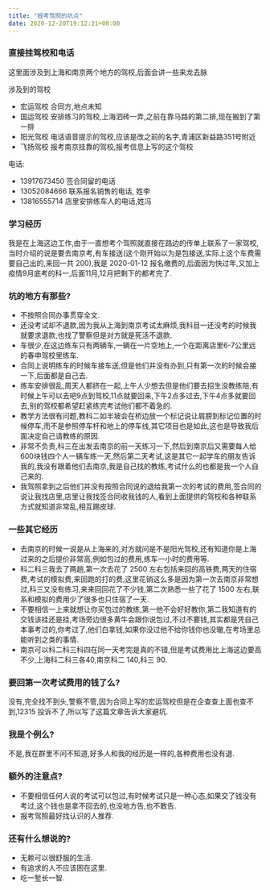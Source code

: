 ```yaml
---
title: "报考驾照的坑点"
date: 2020-12-20T19:12:21+08:00
---
```


### 直接挂驾校和电话

这里面涉及到上海和南京两个地方的驾校,后面会讲一些来龙去脉

涉及到的驾校

- 宏运驾校 合同方,地点未知
- 国运驾校 安排练习的驾校,上海泗砖一弄,之前在靠马路的第二排,现在搬到了第一排
- 阳光驾校 电话语音提示的驾校,应该是改之前的名字,青浦区新益路351号附近
- 飞扬驾校 报考南京挂靠的驾校,报考信息上写的这个驾校

电话:

- 13917673450 签合同留的电话
- 13052084666 联系报名销售的电话, 姓李
- 13816555714 店里安排练车人的电话,姓冯

### 学习经历

我是在上海这边工作,由于一直想考个驾照就直接在路边的传单上联系了一家驾校,当时介绍的说是要去南京考,有车接送(这个刚开始以为是包接送,实际上这个车费需要自己出的,来回一共 200),我是 2020-01-12 报名缴费的,后面因为快过年,又加上疫情9月底考的科一,后面11月,12月把剩下的都考完了.

### 坑的地方有那些?

- 不按照合同办事贯穿全文.
- 还没考试却不退款,因为我从上海到南京考试太麻烦,我科目一还没考的时候我就要求退款,也找了警察但是对方就是死活不退款.
- 车很少,在这边练车只有两辆车,一辆在一片空地上,一个在距离店里6-7公里远的春申驾校里练车.
- 合同上说明练车的时候车接车送,但是他们并没有办到,只有第一次的时候会接一下,后面都是自己去.
- 练车安排很乱,周天人都挤在一起,上午人少想去但是他们要去招生没教练陪,有时候上午可以去吧9点到驾校,11点就要回来,下午2点多过去,下午4点多就要回去,别的驾校都希望赶紧练完考试他们都不着急的.
- 教学方法很有问题,教科二如半坡会在桥边放一个标记说让肩膀到标记位置的时候停车,而不是参照停车杆和地上的停车线,其它项目也是如此,这也是导致我后面决定自己请教练的原因.
- 非常不负责,科三在出发去南京的前一天练习一下,然后到南京后又需要每人给600块钱四个人一辆车练一天,然后第二天考试,这是其它一起学车的朋友告诉我的,我没有跟着他们去南京,我是自己找的教练,考试什么的也都是我一个人自己来的.
- 我驾照拿到之后他们并没有按照合同说的退给我第一次的考试的费用,签合同的说让我找店里,店里让我找签合同收我钱的人,看到上面提供的驾校和各种联系方式就知道非常乱,相互踢皮球.

### 一些其它经历

- 去南京的时候一说是从上海来的,对方就问是不是阳光驾校,还有知道你是上海过来的之后提价非常高,例如包过的费用,练车一小时的费用等.
- 科二科三我去了两趟,第一次去花了 2500 左右包括来回的高铁费,两天的住宿费,考试的模拟费,来回跑的打的费,这里花销这么多是因为第一次去南京非常想过,科三又没有练习,来来回回花了不少钱,第二次熟悉一些了花了 1500 左右,联系和模拟的费用少了很多也只住宿了一天.
- 不要相信一上来就想让你买包过的教练,第一他不会好好教你,第二我知道有的交钱该挂还是挂,考场旁边很多黄牛会跟你说包过,不过不要钱,其实都是凭自己本事考过的,你考过了,他们白拿钱,如果你没过他不给你钱你也没辙,在考场里总能听到之类的事情.
- 南京可以科二科三科四在同一天考完是真的不错,但是考试费用比上海这边要高不少,上海科二科三各40,南京科二 140,科三 90.

### 要回第一次考试费用的钱了么?

没有,完全找不到头,警察不管,因为合同上写的宏运驾校但是在企查查上面也查不到,12315 投诉不了,所以写了这篇文章告诉大家避坑.

### 我是个例么?

不是,我在群里不问不知道,好多人和我的经历是一样的,各种费用也没有退.

### 额外的注意点?

- 不要相信任何人说的考试可以包过,有时候考试只是一种心态,如果交了钱没有考过,这个钱也是拿不回去的,也没地方告,也不敢告.
- 报考驾照最好找认识的人推荐.

### 还有什么想说的?

- 无赖可以很舒服的生活.
- 有追求的人不应该困在这里.
- 吃一堑长一智.
